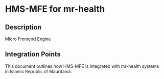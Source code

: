 # HMS-MFE for mr-health

## Description

Micro Frontend Engine

## Integration Points

This document outlines how HMS-MFE is integrated with mr-health systems in Islamic Republic of Mauritania.
